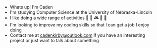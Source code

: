 - Whats up! I'm Caden
- I'm studying Computer Science at the University of Nebraska-Lincoln
- I like doing a wide range of activities :basketball: :football: :video_game: :musical_keyboard: :book:
- I'm looking to improve my coding skills so that I can get a job I enjoy doing
- Contact me at cadenkirby@outlook.com if you have an interesting project or just want to talk about something

